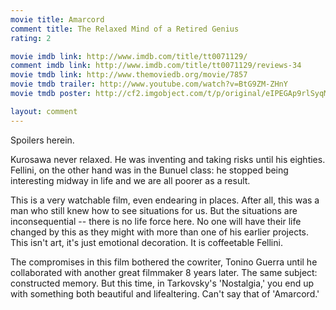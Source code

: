 ```yaml
---
movie title: Amarcord
comment title: The Relaxed Mind of a Retired Genius
rating: 2

movie imdb link: http://www.imdb.com/title/tt0071129/
comment imdb link: http://www.imdb.com/title/tt0071129/reviews-34
movie tmdb link: http://www.themoviedb.org/movie/7857
movie tmdb trailer: http://www.youtube.com/watch?v=BtG9ZM-ZHnY
movie tmdb poster: http://cf2.imgobject.com/t/p/original/eIPEGAp9rlSyqMIV0eEtlSl2PsE.jpg

layout: comment
---
```


Spoilers herein.

Kurosawa never relaxed. He was inventing and taking risks until his eighties. Fellini, on the other hand was in the Bunuel class: he stopped being interesting midway in life and we are all poorer as a result.

This is a very watchable film, even endearing in places. After all, this was a man who still knew how to see situations for us. But the situations are inconsequential -- there is no life force here. No one will have their life changed by this as they might with more than one of his earlier projects. This isn't art, it's just emotional decoration. It is coffeetable Fellini.

The compromises in this film bothered the cowriter, Tonino Guerra until he collaborated with another great filmmaker 8 years later. The same subject: constructed memory. But this time, in Tarkovsky's 'Nostalgia,' you end up with something both beautiful and lifealtering. Can't say that of 'Amarcord.'